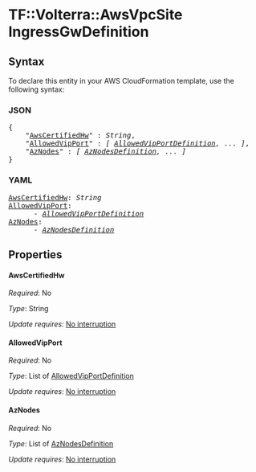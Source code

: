 # TF::Volterra::AwsVpcSite IngressGwDefinition

## Syntax

To declare this entity in your AWS CloudFormation template, use the following syntax:

### JSON

<pre>
{
    "<a href="#awscertifiedhw" title="AwsCertifiedHw">AwsCertifiedHw</a>" : <i>String</i>,
    "<a href="#allowedvipport" title="AllowedVipPort">AllowedVipPort</a>" : <i>[ <a href="allowedvipportdefinition.md">AllowedVipPortDefinition</a>, ... ]</i>,
    "<a href="#aznodes" title="AzNodes">AzNodes</a>" : <i>[ <a href="aznodesdefinition.md">AzNodesDefinition</a>, ... ]</i>
}
</pre>

### YAML

<pre>
<a href="#awscertifiedhw" title="AwsCertifiedHw">AwsCertifiedHw</a>: <i>String</i>
<a href="#allowedvipport" title="AllowedVipPort">AllowedVipPort</a>: <i>
      - <a href="allowedvipportdefinition.md">AllowedVipPortDefinition</a></i>
<a href="#aznodes" title="AzNodes">AzNodes</a>: <i>
      - <a href="aznodesdefinition.md">AzNodesDefinition</a></i>
</pre>

## Properties

#### AwsCertifiedHw

_Required_: No

_Type_: String

_Update requires_: [No interruption](https://docs.aws.amazon.com/AWSCloudFormation/latest/UserGuide/using-cfn-updating-stacks-update-behaviors.html#update-no-interrupt)

#### AllowedVipPort

_Required_: No

_Type_: List of <a href="allowedvipportdefinition.md">AllowedVipPortDefinition</a>

_Update requires_: [No interruption](https://docs.aws.amazon.com/AWSCloudFormation/latest/UserGuide/using-cfn-updating-stacks-update-behaviors.html#update-no-interrupt)

#### AzNodes

_Required_: No

_Type_: List of <a href="aznodesdefinition.md">AzNodesDefinition</a>

_Update requires_: [No interruption](https://docs.aws.amazon.com/AWSCloudFormation/latest/UserGuide/using-cfn-updating-stacks-update-behaviors.html#update-no-interrupt)

